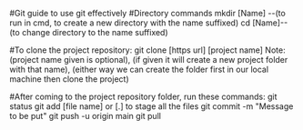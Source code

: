 #Git guide to use git effectively
#Directory commands
mkdir [Name] --(to run in cmd, to create a new directory with the name suffixed)
cd [Name]--(to change directory to the name suffixed)

#To clone the project repository:
git clone [https url] [project name] Note:(project name given is optional), (if given it will create a new project folder with that name), (either way we can create the folder first in our local machine then clone the project)

#After coming to the project repository folder, run these commands:
git status
git add [file name] or [.] to stage all the files
git commit -m "Message to be put"
git push -u origin main
git pull
